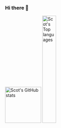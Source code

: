 ### Hi there 👋
<div align="left">
<img src="https://github-readme-stats.vercel.app/api?username=Scot-Survivor&show_icons=true&theme=dracula"  alt="Scot's GitHub stats" height="118"/>
<img src="https://github-readme-stats.vercel.app/api/top-langs/?username=Scot-Survivor&theme=dracula&layout=compact" alt="Scot's Top languages" width="30%"/>
</div>
